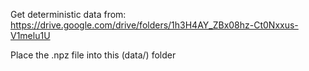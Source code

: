 Get deterministic data from:
	https://drive.google.com/drive/folders/1h3H4AY_ZBx08hz-Ct0Nxxus-V1melu1U

Place the .npz file into this (data/) folder